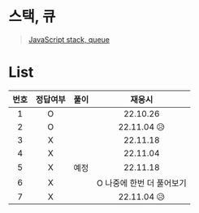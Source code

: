 # 스택, 큐

> [JavaScript stack, queue](../../../theory/stack%2Cqueue.md)

# List

| 번호 | 정답여부 | 풀이 |          재응시           |
| :--: | :------: | :--: | :-----------------------: |
|  1   |    O     |      |         22.10.26          |
|  2   |    O     |      |        22.11.04 😥        |
|  3   |    X     |      |         22.11.18          |
|  4   |    X     |      |         22.11.04          |
|  5   |    X     | 예정 |         22.11.18          |
|  6   |    X     |      | O 나중에 한번 더 풀어보기 |
|  7   |    X     |      |        22.11.04 😥        |
